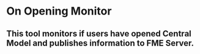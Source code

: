 # On Opening Monitor

## This tool monitors if users have opened Central Model and publishes information to FME Server. 
